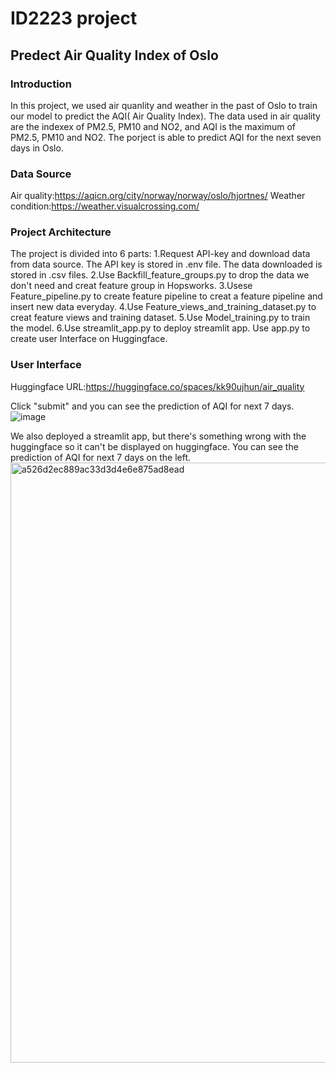 # ID2223 project
## Predect Air Quality Index of Oslo
### Introduction
In this project, we used air quanlity and weather in the past of Oslo to train our model to predict the AQI( Air Quality Index). The data used in air quality are the indexex of PM2.5, PM10 and NO2, and AQI is the maximum of PM2.5, PM10 and NO2. The porject is able to predict AQI for the next seven days in Oslo.
### Data Source
Air quality:https://aqicn.org/city/norway/norway/oslo/hjortnes/
Weather condition:https://weather.visualcrossing.com/
### Project Architecture
The project is divided into 6 parts:
1.Request API-key and download data from data source. The API key is stored in .env file. The data downloaded is stored in .csv files.
2.Use Backfill_feature_groups.py to drop the data we don't need and creat feature group in Hopsworks.
3.Usese Feature_pipeline.py to create feature pipeline to creat a feature pipeline and insert new data everyday.
4.Use Feature_views_and_training_dataset.py to creat feature views and training dataset.
5.Use Model_training.py to train the model.
6.Use streamlit_app.py to deploy streamlit app. Use app.py to create user Interface on Huggingface.
### User Interface 
Huggingface URL:https://huggingface.co/spaces/kk90ujhun/air_quality

Click "submit" and you can see the prediction of AQI for next 7 days.
![image](https://user-images.githubusercontent.com/117844256/212493882-4d66565c-b106-4fff-a4c4-0c394b487968.png)


We also deployed a streamlit app, but there's something wrong with the huggingface so it can't be displayed on huggingface. You can see the prediction of AQI for next 7 days on the left.
<img width="960" alt="a526d2ec889ac33d3d4e6e875ad8ead" src="https://user-images.githubusercontent.com/117844256/212493729-63704c62-0814-4bb5-9507-9a5e61efcf09.png">
